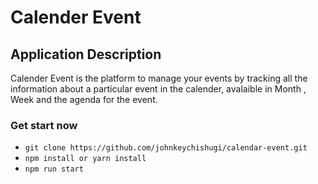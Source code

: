 # Calender Event
## Application Description

Calender Event is the platform to manage your events by tracking all the information about a particular event in the calender, avalaible in Month , Week and the agenda for the event.
### Get start now

- `git clone https://github.com/johnkeychishugi/calendar-event.git`
- `npm install or yarn install`
- `npm run start`

